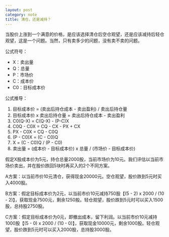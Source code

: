 ```yaml
---
layout: post
category: note
title: 清仓，还是减持？
---
```


当股价上涨到一个满意的价格，是应该选择清仓后空仓观望，还是应该减持后轻仓观望，这是一个问题。当然，只有卖多少的问题，没有卖不卖的问题。

公式符号：

- X：卖出量
- Q：总量
- P：市场价
- C：成本价
- C0：目标成本价

公式推导：

1. 目标成本价 = (卖出后持仓成本 - 卖出盈利) / 卖出后持仓量
2. 目标成本价 x 卖出后持仓量 = 卖出后持仓成本 - 卖出盈利
3. C0(Q-X) = C(Q-X) - (P-C)X
4. C0Q - C0X = CQ - CX - PX + CX
5. PX - C0X = CQ - C0Q
6. (P - C0)X = (C - C0)Q
7. X = (C - C0)Q / (P - C0)
8. 卖出量 = (成本价 - 目标成本价) x 总量 / (市场价 - 目标成本价)

假定X股成本价为5元，持仓总量2000股，当前市场价为10元。我们评估以当前市场价卖出，并在股价跌回5块时再买入的2个不同方案。

A方案：以当前市价10元清仓，获得现金20000元。空仓观望，股价跌到5元时买入4000股。

B方案：假定目标成本价为2元，以当前市价10元减持750股【(5 - 2) x 2000 / (10 - 2)】，获取现金7500元，剩余1250股。轻仓观望，股价跌到5元时可以买入1500股，总持股2750股。

C方案：假定目标成本价为0元，即撤出成本，留下利润。以当前市价10元减持1000股【(5 - 0) x 2000 / (10 - 0)】，获取现金10000元，剩余1000股。轻仓观望，股价跌到5元时可以买入2000股，总持股3000股。